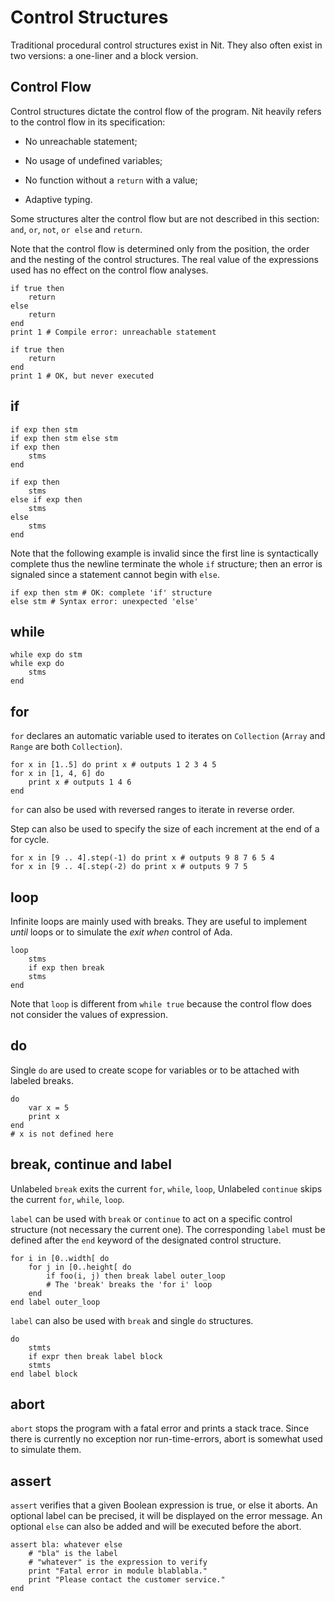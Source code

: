 # Control Structures

Traditional procedural control structures exist in Nit. They
also often exist in two versions: a one-liner and a block version.

## Control Flow

Control structures dictate the control flow of the
program. Nit heavily refers to the control flow in its specification:

-   No unreachable statement;

-   No usage of undefined variables;

-   No function without a `return` with a value;

-   Adaptive typing.

Some structures alter the control flow but are not described in this
section: `and`, `or`, `not`, `or else` and `return`.

Note that the control flow is determined only from the position, the
order and the nesting of the control structures. The real value of the
expressions used has no effect on the control flow analyses.

~~~
if true then
    return
else
    return
end
print 1 # Compile error: unreachable statement

if true then
    return
end
print 1 # OK, but never executed
~~~

## if

~~~
if exp then stm
if exp then stm else stm
if exp then
    stms
end

if exp then
    stms
else if exp then
    stms
else
    stms
end
~~~

Note that the following example is invalid since the first line is
syntactically complete thus the newline terminate the whole `if`
structure; then an error is signaled since a statement cannot begin with
`else`.

~~~
if exp then stm # OK: complete 'if' structure
else stm # Syntax error: unexpected 'else'
~~~

## while

~~~
while exp do stm
while exp do
    stms
end
~~~

## for

`for` declares an automatic variable used to iterates on `Collection` (`Array` and `Range` are both `Collection`).

~~~
for x in [1..5] do print x # outputs 1 2 3 4 5
for x in [1, 4, 6] do
    print x # outputs 1 4 6
end
~~~

`for` can also be used with reversed ranges to iterate in reverse order.

Step can also be used to specify the size of each increment at the end of a for cycle.

~~~
for x in [9 .. 4].step(-1) do print x # outputs 9 8 7 6 5 4
for x in [9 .. 4[.step(-2) do print x # outputs 9 7 5
~~~

## loop

Infinite loops are mainly used with breaks. They are useful to implement *until* loops or to simulate the *exit when* control of Ada.

~~~
loop
    stms
    if exp then break
    stms
end
~~~

Note that `loop` is different from `while true` because the control flow does not consider the values of expression.

## do

Single `do` are used to create scope for variables or to be attached with labeled breaks.

~~~
do
    var x = 5
    print x
end
# x is not defined here
~~~

## break, continue and label

Unlabeled `break` exits the current `for`, `while`, `loop`, Unlabeled `continue` skips the current `for`, `while`, `loop`.

`label` can be used with `break` or `continue` to act on a specific control structure (not necessary the current one). The corresponding `label` must be defined after the `end` keyword of the designated control structure.

~~~
for i in [0..width[ do
    for j in [0..height[ do
        if foo(i, j) then break label outer_loop
        # The 'break' breaks the 'for i' loop
    end
end label outer_loop
~~~

`label` can also be used with `break` and single `do` structures.

~~~
do
    stmts
    if expr then break label block
    stmts
end label block
~~~

## abort

`abort` stops the program with a fatal error and prints a stack trace. Since there is currently no exception nor run-time-errors, abort is somewhat used to simulate them.

## assert

`assert` verifies that a given Boolean expression is true, or else it aborts. An optional label can be precised, it will be displayed on the error message. An optional `else` can also be added and will be executed before the abort.

~~~
assert bla: whatever else
    # "bla" is the label
    # "whatever" is the expression to verify
    print "Fatal error in module blablabla."
    print "Please contact the customer service."
end
~~~
